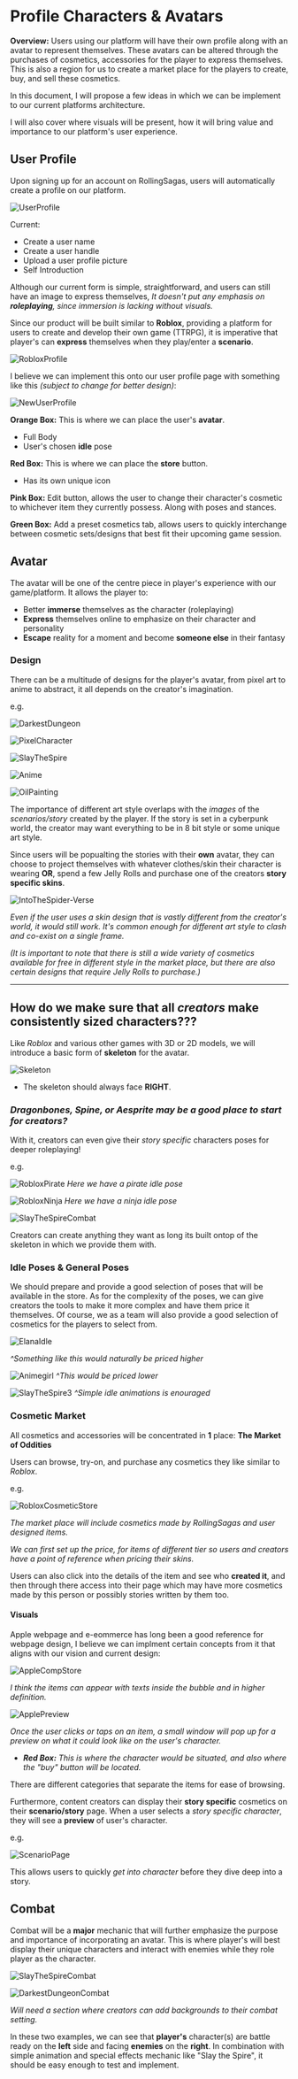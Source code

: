 # Profile Characters & Avatars

**Overview:** Users using our platform will have their own profile along with an avatar to represent themselves. These avatars can be altered through the purchases of cosmetics, accessories for the player to express themselves. This is also a region for us to create a market place for the players to create, buy, and sell these cosmetics.

In this document, I will propose a few ideas in which we can be implement to our current platforms architecture.

I will also cover where visuals will be present, how it will bring value and importance to our platform's user experience.

## User Profile

Upon signing up for an account on RollingSagas, users will automatically create a profile on our platform.

![UserProfile](/Visuals/images/Screenshot%202024-08-09%20171024.png)

Current: 
- Create a user name
- Create a user handle
- Upload a user profile picture
- Self Introduction

Although our current form is simple, straightforward, and users can still have an image to express themselves, *It doesn't put any emphasis on **roleplaying**, since immersion is lacking without visuals.*

Since our product will be built similar to **Roblox**, providing a platform for users to create and develop their own game (TTRPG), it is imperative that player's can **express** themselves when they play/enter a **scenario**. 

![RobloxProfile](/Visuals/images/微信图片_20240809172307.png)

I believe we can implement this onto our user profile page with something like this *(subject to change for better design)*:

![NewUserProfile](/Visuals/images/New%20profile.png)

**Orange Box:** This is where we can place the user's **avatar**.
- Full Body
- User's chosen **idle** pose

**Red Box:** This is where we can place the **store** button.
- Has its own unique icon

**Pink Box:** Edit button, allows the user to change their character's cosmetic to whichever item they currently possess. Along with poses and stances.

**Green Box:** Add a preset cosmetics tab, allows users to quickly interchange between cosmetic sets/designs that best fit their upcoming game session.

## Avatar

The avatar will be one of the centre piece in player's experience with our game/platform.
It allows the player to:
- Better **immerse** themselves as the character (roleplaying)
- **Express** themselves online to emphasize on their character and personality
- **Escape** reality for a moment and become **someone else** in their fantasy

### Design

There can be a multitude of designs for the player's avatar, from pixel art to anime to abstract, it all depends on the creator's imagination.

e.g.

![DarkestDungeon](/Visuals/images/ddkngiht.gif)

![PixelCharacter](/Visuals/images/suga-suga-emu-black.gif)

![SlayTheSpire](/Visuals/images/slay%20the%20spire%20character.png)

![Anime](/Visuals/images/fortnite-zuko-bundle-804888d.jpg)

![OilPainting](/Visuals/images/5518-studios-detective-color2.jpg)


The importance of different art style overlaps with the *images* of the *scenarios/story* created by the player. If the story is set in a cyberpunk world, the creator may want everything to be in 8 bit style or some unique art style.

Since users will be popualting the stories with their **own** avatar, they can choose to project themselves with whatever clothes/skin their character is wearing **OR**, spend a few Jelly Rolls and purchase one of the creators **story specific skins**.

![IntoTheSpider-Verse](/Visuals/images/into%20the%20spider-verse%20other%20spiderman.webp)

*Even if the user uses a skin design that is vastly different from the creator's world, it would still work. It's common enough for different art style to clash and co-exist on a single frame.*


*(It is important to note that there is still a wide variety of cosmetics available for free in different style in the market place, but there are also certain designs that require Jelly Rolls to purchase.)*

---
## **How do we make sure that all *creators* make consistently sized characters???**

Like *Roblox* and various other games with 3D or 2D models, we will introduce a basic form of **skeleton** for the avatar. 

![Skeleton](/Visuals/images/motion-capture.jpg)
- The skeleton should always face **RIGHT**.

### ***Dragonbones**,  **Spine**, or **Aesprite** may be a good place to start for creators?*

With it, creators can even give their *story specific* characters poses for deeper roleplaying!

e.g.

![RobloxPirate](/Visuals/images/Pirate%20idle.png)
*Here we have a pirate idle pose*



![RobloxNinja](/Visuals/images/Ninja%20idle.png)
*Here we have a ninja idle pose*

![SlayTheSpireCombat](/Visuals/images/slay%20the%20spire%20character.png)

Creators can create anything they want as long its built ontop of the skeleton in which we provide them with.



### Idle Poses & General Poses

We should prepare and provide a good selection of poses that will be available in the store. As for the complexity of the poses, we can give creators the tools to make it more complex and have them price it themselves. Of course, we as a team will also provide a good selection of cosmetics for the players to select from.


![ElanaIdle](/Visuals/images/elena%20idle.gif)

*^Something like this would naturally be priced higher*


![Animegirl](/Visuals/images/maid%20idle.gif)
*^This would be priced lower*


![SlayTheSpire3](/Visuals/images/slay%20the%20spire%20enemy%20gif.gif)
*^Simple idle animations is enouraged*



### Cosmetic Market

All cosmetics and accessories will be concentrated in **1** place: **The Market of Oddities**

Users can browse, try-on, and purchase any cosmetics they like similar to *Roblox*.

e.g.

![RobloxCosmeticStore](/Visuals/images/roblox%20market%20place.jpg)

*The market place will include cosmetics made by RollingSagas and user designed items.*

*We can first set up the price, for items of different tier so users and creators have a point of reference when pricing their skins.*

Users can also click into the details of the item and see who **created it**, and then through there access into their page which may have more cosmetics made by this person or possibly stories written by them too.

#### Visuals

Apple webpage and e-eommerce has long been a good reference for webpage design, I believe we can implment certain concepts from it that aligns with our vision and current design:  

![AppleCompStore](/Visuals/images/Apple%20Computer%20Store.png)

*I think the items can appear with texts inside the bubble and in higher definition.*

![ApplePreview](/Visuals/images/Apple%20comp%20preview.png)

*Once the user clicks or taps on an item, a small window will pop up for a preview on what it could look like on the user's character.*
-  ***Red Box:** This is where the character would be situated, and also where the "buy" button will be located.* 



There are different categories that separate the items for ease of browsing.

Furthermore, content creators can display their **story specific** cosmetics on their **scenario/story** page. When a user selects a *story specific character*, they will see a **preview** of user's character.

e.g.

![ScenarioPage](/Visuals/images/Story%20specific%20character%20cosmetic.png)

This allows users to quickly *get into character* before they dive deep into a story.


## Combat

Combat will be a **major** mechanic that will further emphasize the purpose and importance of incorporating an avatar. This is where player's will best display their unique characters and interact with enemies while they role player as the character. 

![SlayTheSpireCombat](/Visuals/images/slay%20the%20spire%20character.png)

![DarkestDungeonCombat](/Visuals/images/darkestdungeon%20combat.jpg)

*Will need a section where creators can add backgrounds to their combat setting.*

In these two examples, we can see that **player's** character(s) are battle ready on the **left** side and facing **enemies** on the **right**. In combination with simple animation and special effects mechanic like "Slay the Spire", it should be easy enough to test and implement.

